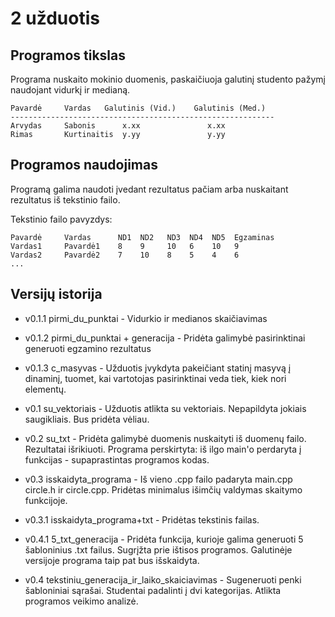 # 2 užduotis

## Programos tikslas

Programa nuskaito mokinio duomenis, paskaičiuoja galutinį studento pažymį naudojant vidurkį ir medianą.
```shell
Pavardė     Vardas   Galutinis (Vid.)    Galutinis (Med.)
-----------------------------------------------------------
Arvydas     Sabonis      x.xx               x.xx
Rimas       Kurtinaitis  y.yy               y.yy
```
## Programos naudojimas

Programą galima naudoti įvedant rezultatus pačiam arba nuskaitant rezultatus iš tekstinio failo.

Tekstinio failo pavyzdys:
```shell
Pavardė     Vardas      ND1  ND2   ND3  ND4  ND5  Egzaminas
Vardas1     Pavardė1    8    9     10   6    10   9
Vardas2     Pavardė2    7    10    8    5    4    6
...
```
## Versijų istorija

* v0.1.1 pirmi_du_punktai - Vidurkio ir medianos skaičiavimas

* v0.1.2 pirmi_du_punktai + generacija - Pridėta galimybė pasirinktinai generuoti egzamino rezultatus

* v0.1.3 c_masyvas - Užduotis įvykdyta pakeičiant statinį masyvą į dinaminį, tuomet, kai vartotojas pasirinktinai veda tiek, kiek nori elementų.

* v0.1 su_vektoriais - Užduotis atlikta su vektoriais. Nepapildyta jokiais saugikliais. Bus pridėta vėliau.

* v0.2 su_txt - Pridėta galimybė duomenis nuskaityti iš duomenų failo. Rezultatai išrikiuoti. Programa perskirtyta: iš ilgo main'o perdaryta į funkcijas - supaprastintas programos kodas.

* v0.3 isskaidyta_programa - Iš vieno .cpp failo padaryta main.cpp circle.h ir circle.cpp. Pridėtas minimalus išimčių valdymas skaitymo funkcijoje.

* v0.3.1 isskaidyta_programa+txt - Pridėtas tekstinis failas.

* v0.4.1 5_txt_generacija - Pridėta funkcija, kurioje galima generuoti 5 šabloninius .txt failus. Sugrįžta prie ištisos programos. Galutinėje versijoje programa taip pat bus išskaidyta.

* v0.4 tekstiniu_generacija_ir_laiko_skaiciavimas - Sugeneruoti penki šabloniniai sąrašai. Studentai padalinti į dvi kategorijas. Atlikta programos veikimo analizė.


